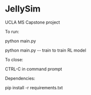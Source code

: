 # JellySim
UCLA MS Capstone project

To run:

python main.py

python main.py -- train to train RL model

To close:

CTRL-C in command prompt

Dependencies:

pip install -r requirements.txt

